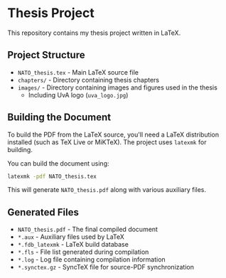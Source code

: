 # Thesis Project

This repository contains my thesis project written in LaTeX.

## Project Structure

- `NATO_thesis.tex` - Main LaTeX source file
- `chapters/` - Directory containing thesis chapters
- `images/` - Directory containing images and figures used in the thesis
  - Including UvA logo (`uva_logo.jpg`)

## Building the Document

To build the PDF from the LaTeX source, you'll need a LaTeX distribution installed (such as TeX Live or MiKTeX). The project uses `latexmk` for building.

You can build the document using:

```bash
latexmk -pdf NATO_thesis.tex
```

This will generate `NATO_thesis.pdf` along with various auxiliary files.

## Generated Files

- `NATO_thesis.pdf` - The final compiled document
- `*.aux` - Auxiliary files used by LaTeX
- `*.fdb_latexmk` - LaTeX build database
- `*.fls` - File list generated during compilation
- `*.log` - Log file containing compilation information
- `*.synctex.gz` - SyncTeX file for source-PDF synchronization